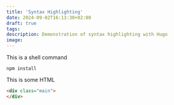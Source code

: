 ```yaml
---
title: 'Syntax Highlighting'
date: 2024-09-02T16:13:30+02:00
draft: true
tags:
description: Demonstration of syntax highlighting with Hugo
image:
---
```

This is a shell command
```shell {title="shell"}
npm install
```

This is some HTML
```html {title="./index.html"}
<div class="main">
</div>
```
